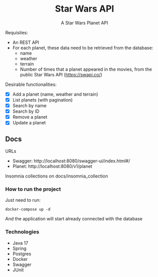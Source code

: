 <h1 align="center">Star Wars API</h1>
<p align="center">A Star Wars Planet API</p>

Requisites:
- An REST API
- For each planet, these data need to be retrieved from the database:
  - name
  - weather
  - terrain
  - Number of times that a planet appeared in the movies, from the public Star Wars API (https://swapi.co/)

Desirable functionalities:
  - [x] Add a planet (name, weather and terrain)
  - [X] List planets (with pagination)
  - [X] Search by name
  - [X] Search by ID
  - [X] Remove a planet
  - [X] Update a planet

## Docs
URLs
- Swagger: http://localhost:8080/swagger-ui/index.html#/
- Planet: http://localhost:8080/v1/planet

Insomnia collections on docs/insomnia_collection

### How to run the project
Just need to run:
```shell
docker-compose up -d
```
And the application will start already connected with the database

### Technologies
 - Java 17
 - Spring
 - Postgres
 - Docker
 - Swagger
 - JUnit
